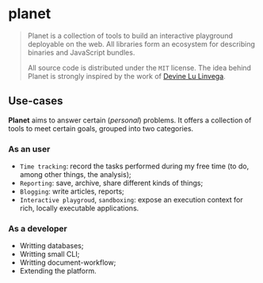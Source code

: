 # planet

> Planet is a collection of tools to build an interactive playground 
> deployable on the web. All libraries form an ecosystem for describing 
> binaries and JavaScript bundles.
> 
> All source code is distributed under the `MIT` license.
> The idea behind Planet is strongly inspired by the work of 
> [Devine Lu Linvega](https://wiki.xxiivv.com/#home).


## Use-cases

**Planet** aims to answer certain (_personal_) problems.
It offers a collection of tools to meet certain goals, grouped 
into two categories.

### As an user 

- `Time tracking`: record the tasks performed during my free time 
  (to do, among other things, the analysis);
- `Reporting`: save, archive, share different kinds of things;
- `Blogging`: write articles, reports;
- `Interactive playgroud`, `sandboxing`: expose an execution context 
  for rich, locally executable applications.
  
### As a developer

- Writting databases;
- Writting small CLI; 
- Writting document-workflow;
- Extending the platform.

